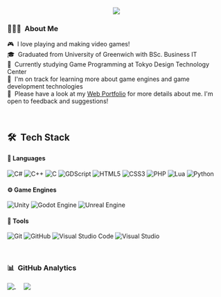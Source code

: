 <!--<h1 align="center"><b>Hi , I'm Zayar!</b><img src="https://media.giphy.com/media/hvRJCLFzcasrR4ia7z/giphy.gif" width="35"></h1>-->
<h1 align="center">
  <a href="https://github.com/DenverCoder1/readme-typing-svg"><img src="https://readme-typing-svg.herokuapp.com?font=Time+New+Roman&color=cyan&size=25&center=true&vCenter=true&width=600&height=100&lines=Hi,+I'm+Zayar!;こんにちは、ゼイヤーです！"></a>
</h1>

### 👨🏻‍💻 &nbsp;About Me
🎮 &nbsp;I love playing and making video games!\
🎓 &nbsp;Graduated from University of Greenwich with BSc. Business IT\
🏫 &nbsp;Currently studying Game Programming at Tokyo Design Technology Center\
🌱 &nbsp;I'm on track for learning more about game engines and game development technologies\
📄 &nbsp;Please have a look at my [Web Portfolio](https://zayaraung.stars.ne.jp/) for more details about me. I'm open to feedback and suggestions!

<br>

## 🛠 &nbsp;Tech Stack

#### 🔧 Languages

![C#](https://img.shields.io/badge/c%23-%23239120.svg?style=for-the-badge&logo=csharp&logoColor=white)
![C++](https://img.shields.io/badge/c++-%2300599C.svg?style=for-the-badge&logo=c%2B%2B&logoColor=white)
![C](https://img.shields.io/badge/c-%2300599C.svg?style=for-the-badge&logo=c&logoColor=white)
![GDScript](https://img.shields.io/badge/GDScript-%2374267B.svg?style=for-the-badge&logo=godotengine&logoColor=white)
![HTML5](https://img.shields.io/badge/html5-%23E34F26.svg?style=for-the-badge&logo=html5&logoColor=white)
![CSS3](https://img.shields.io/badge/css3-%231572B6.svg?style=for-the-badge&logo=css3&logoColor=white)
![PHP](https://img.shields.io/badge/PHP-%23777BB4.svg?style=for-the-badge&logo=php&logoColor=white)
![Lua](https://img.shields.io/badge/lua-%232C2D72.svg?style=for-the-badge&logo=lua&logoColor=white)
![Python](https://img.shields.io/badge/Python-%2314354C.svg?style=for-the-badge&logo=python&logoColor=white)

#### ⚙️ Game Engines
![Unity](https://img.shields.io/badge/unity-%23000000.svg?style=for-the-badge&logo=unity&logoColor=white)
![Godot Engine](https://img.shields.io/badge/GODOT-%23FFFFFF.svg?style=for-the-badge&logo=godot-engine)
![Unreal Engine](https://img.shields.io/badge/unrealengine-%23313131.svg?style=for-the-badge&logo=unrealengine&logoColor=white)

#### 🔧 Tools

![Git](https://img.shields.io/badge/git-%23F05033.svg?style=for-the-badge&logo=git&logoColor=white)
![GitHub](https://img.shields.io/badge/github-%23121011.svg?style=for-the-badge&logo=github&logoColor=white)
![Visual Studio Code](https://img.shields.io/badge/Visual%20Studio%20Code-0078d7.svg?style=for-the-badge&logo=visual-studio-code&logoColor=white)
![Visual Studio](https://img.shields.io/badge/Visual%20Studio-5C2D91.svg?style=for-the-badge&logo=visual-studio&logoColor=white)

<br>

### 📊 &nbsp;GitHub Analytics
<a href="https://github.com/NathanAung">
  <img align="center" src="https://github-readme-stats.vercel.app/api?username=NathanAung&rank_icon=github&theme=dark&card_width=400px&custom_title=Stats&show_icons=true" />
</a>&emsp;

<a href="https://github.com/NathanAung">
  <img align="center" src="https://github-readme-stats.vercel.app/api/top-langs/?username=NathanAung&rank_icon=github&theme=dark&card_width=400px&custom_title=Languages&layout=compact&hide=shaderlab,hlsl" />
</a>
 

<!--
**NathanAung/NathanAung** is a ✨ _special_ ✨ repository because its `README.md` (this file) appears on your GitHub profile.

Here are some ideas to get you started:

- 🔭 I’m currently working on ...
- 🌱 I’m currently learning ...
- 👯 I’m looking to collaborate on ...
- 🤔 I’m looking for help with ...
- 💬 Ask me about ...
- 📫 How to reach me: ...
- 😄 Pronouns: ...
- ⚡ Fun fact: ...
-->
